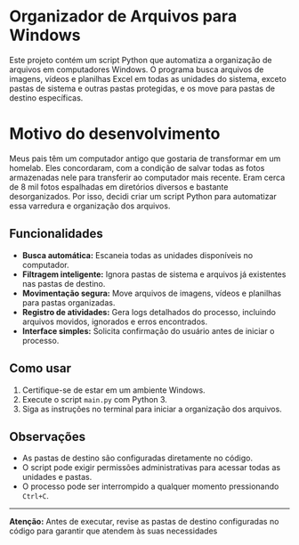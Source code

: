 # Organizador de Arquivos para Windows

Este projeto contém um script Python que automatiza a organização de arquivos em computadores Windows. O programa busca arquivos de imagens, vídeos e planilhas Excel em todas as unidades do sistema, exceto pastas de sistema e outras pastas protegidas, e os move para pastas de destino específicas.

# Motivo do desenvolvimento
Meus pais têm um computador antigo que gostaria de transformar em um homelab. Eles concordaram, com a condição de salvar todas as fotos armazenadas nele para transferir ao computador mais recente. Eram cerca de 8 mil fotos espalhadas em diretórios diversos e bastante desorganizados. Por isso, decidi criar um script Python para automatizar essa varredura e organização dos arquivos.

## Funcionalidades

- **Busca automática:** Escaneia todas as unidades disponíveis no computador.
- **Filtragem inteligente:** Ignora pastas de sistema e arquivos já existentes nas pastas de destino.
- **Movimentação segura:** Move arquivos de imagens, vídeos e planilhas para pastas organizadas.
- **Registro de atividades:** Gera logs detalhados do processo, incluindo arquivos movidos, ignorados e erros encontrados.
- **Interface simples:** Solicita confirmação do usuário antes de iniciar o processo.

## Como usar

1. Certifique-se de estar em um ambiente Windows.
2. Execute o script `main.py` com Python 3.
3. Siga as instruções no terminal para iniciar a organização dos arquivos.

## Observações

- As pastas de destino são configuradas diretamente no código.
- O script pode exigir permissões administrativas para acessar todas as unidades e pastas.
- O processo pode ser interrompido a qualquer momento pressionando `Ctrl+C`.

---

**Atenção:** Antes de executar, revise as pastas de destino configuradas no código para garantir que atendem às suas necessidades